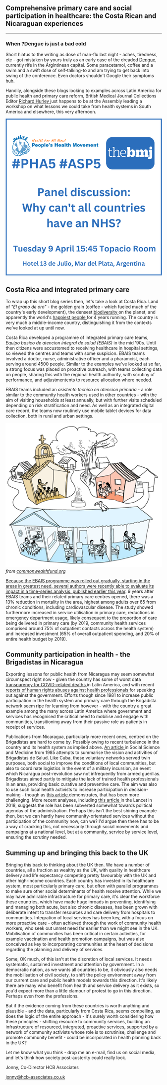 ## Comprehensive primary care and social participation in healthcare: the Costa Rican and Nicaraguan experiences

---
  
### When ?Dengue is just a bad cold

Short hiatus to the writing as dose of man-flu last night - aches, tiredness, etc - got mistaken by yours truly as an early case of the dreaded <a href="https://www.bbc.com/news/world-latin-america-68738004"> Dengue<a/>, currently rife in the Argintinean capital. Some paracetamol, coffee and a swim and a swift dose of self-talking-to and am trying to get back into swing of the conference. Even doctors shouldn't Google their symptoms huh.

Handily, alongside these blogs looking to examples across Latin America for public health and primary care reform, British Medical Journal Collections Editor <a href="https://www.bmj.com/about-bmj/editorial-staff/richard-hurley"> Richard Hurley <a/> just happens to be at the Assembly leading a workshop on what lessons we could take from health systems in South America and elsewhere, this very afternoon.

![BMJ workshop](/assets/bmj_workshop.png)

## Costa Rica and integrated primary care

To wrap up this short blog series then, let's take a look at Costa Rica. Land of *"El grano de oro"* - the golden grain (coffee - which fueled much of the country's early development), the densest <a href="https://www.google.com/search?q=densest+biodiversity+costa+rica&rlz=1C1JJTC_en-GBGB1101GB1101&oq=densest+biodiversity+costa+rica&gs_lcrp=EgZjaHJvbWUyBggAEEUYOTIHCAEQIRigATIHCAIQIRigAdIBCDU2OTBqMGo3qAIAsAIA&sourceid=chrome&ie=UTF-8"> biodiversity <a/> on the planet, and apparently the world's <a href="https://www.benoitproperties.com/news/costa-rica-ranks-worlds-happiest-country-4-years-in-a-row/"> happiest people <a/> for 4 years running. The country is very much a <a href="https://gfmag.com/data/worlds-richest-and-poorest-countries/"> <a/> middle-income country, distinguishing it from the contexts we've looked at up until now.

Costa Rica developed a programme of integrated primary care teams, *Equipo basico de atencion integral de salud (EBAIS)* in the mid '90s. Until then citizens were accustomed to receiving healthcare in hospital settings, so viewed the centres and teams with some suspicion. EBAIS teams involved a doctor, nurse, administrative officer and a pharamcist, each serving around 4500 people. Similar to the examples we've looked at so far, a strong focus was placed on proactive outreach, with teams collecting data on people, sharing this with the regional health authority, with scrutiny of performance, and adjustmentents to resource allocation where needed.

EBAIS teams included an *asistente tecnico en atencion primaria* - a role similar to the community health workers used in other countries - with the aim of visiting households at least annually, but with further visits scheduled depending on risk stratification and need. As well as an integrated digital care record, the teams now routinely use mobile tablet devices for data collection, both in rural and urban settings. 

![EBAIS infographic](/assets/ebais.png)
*from <a href="https://www.commonwealthfund.org/publications/case-study/2021/mar/community-oriented-primary-care-lessons-costa-rica"> commonwealthfund.org*

Because the EBAIS programme was rolled out gradually, starting in the areas in greatest need, several authors were recently able to evaluate its impact in a time-series analysis, published <a href="https://www.sciencedirect.com/science/article/pii/S0167629623001108#sec5"> earlier this year<a/>. 9 years after EBAIS teams and their related primary care centres opened, there was a 13% reduction in mortality in the area, highest among adults over 65 from chronic conditions, including cardiovascular disease. The study showed furthermore increased in service utilisation in primary care, reductions in emergency department usage, likely consequent to the proportion of care being delivered in primary care (by 2019, community health services comprised around 75% of outpatient contacts across the health system) and increased investment (65% of overall outpatient spending, and 20% of entire health budget by 2019).

## Community participation in health - the Brigadistas in Nicaragua

Exporting lessons for public health from Nicaragua may seem somewhat circumspect right now - given the country has some of worst data <a href="https://confidencial.digital/english/who-report-covid-deaths-vastly-underreported-in-nicaragua/"> transparency for COVID-related deaths <a/> in Latin America, and with recent <a href="https://www.amnesty.org/en/latest/news/2021/09/prison-economic-ruin-repression-exile-nicaraguas-health-workers/"> reports of human rights abuses against health professionals <a/> for speaking out against the government. Efforts though since 1981 to increase public participation in the health system and primary care through the Brigadista network seem ripe for learning from however - with the country a great example among the many across Latin America where government and services has recognised the critical need to mobilise and engage with communities, transitioning away from their passive role as patients in receipt of services.

Publications from Nicaragua, particularly more recent ones, centred on the Brigadistas are hard to come by. Possibly owing to recent turbulence in the country and its health system as implied above. <a href="https://www.sciencedirect.com/science/article/pii/0277953685902333"> An article <a/> in Social Science and Medicine from 1985 attempts to summarise the vision and activities of Brigadistas de Salud. Like Cuba, these voluntary networks served twin purposes, both social to improve the conditions of local communities, but also to coordinate logistics in the event of a military incursion, an event which Nicaragua post-revolution saw not infrequently from armed guerillas. Brigadistas aimed partly to mitigate the lack of trained health professionals in an area, providing basic curative and preventive care. The aim was also to use such local health activists to increase participation in decision-making - though as <a href="https://www.sciencedirect.com/science/article/pii/0305750X82900572"> this article <a/> demonstrates, that has been more challenging. More recent analyses, including <a href="https://www.thelancet.com/journals/lancet/article/PIIS0140-6736(18)32990-8/fulltext#%20"> this article <a/> in the Lancet in 2018, suggests the role has been subverted somewhat towards political agendas of the administration. Perhaps this isn't the best shining example then, but we can hardly have community-orientated services without the participation of the community now, can we? I'd argue then there has to be a way of cracking this, not necessarily through social movements and campaigns at a national level, but at a community, service by service level, ensuring the scrutiny needed.

## Summing up and bringing this back to the UK

Bringing this back to thinking about the UK then. We have a number of countries, all a fraction as wealthy as the UK, with quality in healthcare delivery and life expectancy competing pretty favourably with the UK and other high-income countries. Each country has invested in its healthcare system, most particularly primary care, but often with parallel programmes to make sure other social determinants of health receive attention. While we may have admirable infrastructure for primary care, it's clear the workforce these countries, which have made huge inroads in preventing, identifying and managing both acute, but also chronic diseases, has been grown with deliberate intent to transfer resources and care delivery from hospitals to communities. Integration of local services has been key, with a focus on more proactive care - often achieved through the work of community health workers, who seek out unmet need far earlier than we might see in the UK. Mobilisation of communities has been critical in certain activities, for example vaccination and health promotion campaigns, but was also conceived as key to incorporating communities at the heart of decisions regarding the planning and delivery of services. 

Some, OK much, of this isn't at the discretion of local services. It needs systematic, sustained investment and attention by government. In a democratic nation, as we wants all countries to be, it obviously also needs the mobilisation of civil society, to shift the policy environment away from our current care and public health models towards this direction. It's likely there are many who benefit from health and service delivery as it exists, so you'd expect more than a little clamour of protest to go in this direction. Perhaps even from the professions.

But if the evidence coming from these countries is worth anything and plausible - and the data, particularly from Costa Rica, seems compelling, as does the logic of the entire approach - it's surely worth considering how these principles - shifting resource to community services, building an infrastructure of resourced, integrated, proactive services, supported by a network of community activists whose role is to scrutinise, challenge and promote community benefit - could be incorporated in health planning back in the UK?

Let me know what you think - drop me an e-mail, find us on social media, and let's think how society post-austerity could really look.

Jonny, Co-Director HCB Associates 

<a href="mailto:jonny@hcb-associates.co.uk
">jonny@hcb-associates.co.uk</a>



